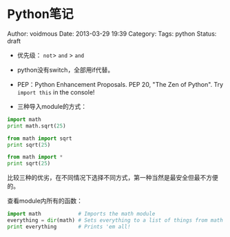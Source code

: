 # Python笔记 #

Author: voidmous
Date: 2013-03-29 19:39
Category: 
Tags: python
Status: draft


* 优先级： `not`\> `and` \> `and`

* python没有switch，全部用if代替。

* PEP：Python Enhancement Proposals. PEP 20, "The Zen of Python". Try `import this` in the console!

* 三种导入module的方式：

```python
import math
print math.sqrt(25)
```

```python
from math import sqrt
print sqrt(25)
```

```python
from math import *
print sqrt(25)
```

比较三种的优劣，在不同情况下选择不同方式，第一种当然是最安全但最不方便的。

查看module内所有的函数：

```python
import math            # Imports the math module
everything = dir(math) # Sets everything to a list of things from math
print everything       # Prints 'em all!
```

